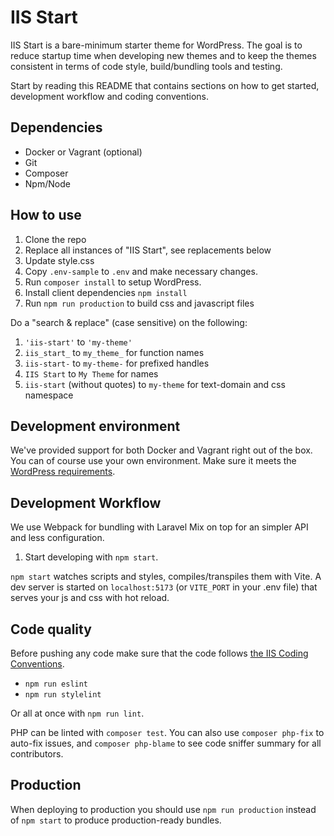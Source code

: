 # IIS Start

IIS Start is a bare-minimum starter theme for WordPress. The goal is to reduce startup time when developing
new themes and to keep the themes consistent in terms of code style, build/bundling tools and testing.

Start by reading this README that contains sections on how to get started, development workflow and coding conventions.

## Dependencies

- Docker or Vagrant (optional)
- Git
- Composer
- Npm/Node

## How to use

1. Clone the repo
2. Replace all instances of "IIS Start", see replacements below
3. Update style.css
4. Copy `.env-sample` to `.env` and make necessary changes.
5. Run `composer install` to setup WordPress.
6. Install client dependencies `npm install`
7. Run `npm run production` to build css and javascript files

Do a "search & replace" (case sensitive) on the following:

1. `'iis-start'` to `'my-theme'`
2. `iis_start_` to `my_theme_` for function names
3. `iis-start-` to `my-theme-` for prefixed handles
4. `IIS Start` to `My Theme` for names
5. `iis-start` (without quotes) to `my-theme` for text-domain and css namespace

## Development environment

We've provided support for both Docker and Vagrant right out of the box. You can of course use your own environment. Make sure it meets the [WordPress requirements](https://wordpress.org/about/requirements/).

## Development Workflow

We use Webpack for bundling with Laravel Mix on top for an simpler API and less configuration.

1. Start developing with `npm start`.

`npm start` watches scripts and styles, compiles/transpiles them with Vite.
A dev server is started on `localhost:5173` (or `VITE_PORT` in your .env file) that serves your js and css with hot reload.

## Code quality

Before pushing any code make sure that the code follows [the IIS Coding Conventions](https://github.com/sewebb/iis-start/wiki/IIS-Coding-Conventions).

* `npm run eslint`
* `npm run stylelint`

Or all at once with `npm run lint`.

PHP can be linted with `composer test`. You can also use `composer php-fix` to auto-fix issues, and `composer php-blame` to see code sniffer summary for all contributors.

## Production

When deploying to production you should use `npm run production` instead of `npm start` to produce production-ready bundles.
